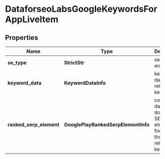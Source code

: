 # DataforseoLabsGoogleKeywordsForAppLiveItem


## Properties

| Name | Type | Description | Notes |
|------------ | ------------- | ------------- | -------------|
**se_type** | **StrictStr** | search engine type |[optional]|
**keyword_data** | **KeywordDataInfo** | keyword data for the returned keyword |[optional]|
**ranked_serp_element** | **GooglePlayRankedSerpElementInfo** | contains data on the domain’s SERP element found for the returned keyword |[optional]|